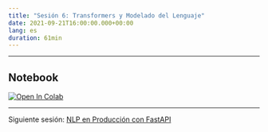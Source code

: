 ```yaml
---
title: "Sesión 6: Transformers y Modelado del Lenguaje"
date: 2021-09-21T16:00:00.000+00:00
lang: es
duration: 61min
---
```


<div>
    <CourseSummary
        description="El tema de esta semana es el modelado del lenguaje. Vamos a ver cómo utilizar las bibliotecas de Hugging Face para entrenar desde cero un modelo del lenguaje tan potente como GPT-2."
        video="https://www.youtube.com/embed/b2uvWZR2Ru4"
        name="Manuel Romero"
        twitter="https://twitter.com/mrm8488"
        linkedin="https://www.linkedin.com/in/manuel-romero-cs/"
        github="https://github.com/mrm8488"
    />
</div>

---

## Notebook

<a href="https://colab.research.google.com/drive/1znryluywdTfVT4uoYgav96w0FmVb3dyL?usp=sharing" target="_parent"><img src="https://colab.research.google.com/assets/colab-badge.svg" alt="Open In Colab"/></a>

---

Siguiente sesión: [NLP en Producción con FastAPI](/nlp-de-cero-a-cien/sesion-07)
